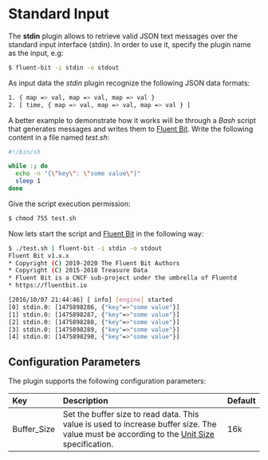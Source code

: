 # Standard Input

The **stdin** plugin allows to retrieve valid JSON text messages over the standard input interface \(stdin\). In order to use it, specify the plugin name as the input, e.g:

```bash
$ fluent-bit -i stdin -o stdout
```

As input data the _stdin_ plugin recognize the following JSON data formats:

```bash
1. { map => val, map => val, map => val }
2. [ time, { map => val, map => val, map => val } ]
```

A better example to demonstrate how it works will be through a _Bash_ script that generates messages and writes them to [Fluent Bit](http://fluentbit.io). Write the following content in a file named _test.sh_:

```bash
#!/bin/sh

while :; do
  echo -n "{\"key\": \"some value\"}"
  sleep 1
done
```

Give the script execution permission:

```bash
$ chmod 755 test.sh
```

Now lets start the script and [Fluent Bit](http://fluentbit.io) in the following way:

```bash
$ ./test.sh | fluent-bit -i stdin -o stdout
Fluent Bit v1.x.x
* Copyright (C) 2019-2020 The Fluent Bit Authors
* Copyright (C) 2015-2018 Treasure Data
* Fluent Bit is a CNCF sub-project under the umbrella of Fluentd
* https://fluentbit.io

[2016/10/07 21:44:46] [ info] [engine] started
[0] stdin.0: [1475898286, {"key"=>"some value"}]
[1] stdin.0: [1475898287, {"key"=>"some value"}]
[2] stdin.0: [1475898288, {"key"=>"some value"}]
[3] stdin.0: [1475898289, {"key"=>"some value"}]
[4] stdin.0: [1475898290, {"key"=>"some value"}]
```

## Configuration Parameters <a id="config"></a>

The plugin supports the following configuration parameters:

| Key | Description | Default |
| :--- | :--- | :--- |
| Buffer\_Size | Set the buffer size to read data. This value is used to increase buffer size. The value must be according to the [Unit Size](../../administration/configuring-fluent-bit/unit-sizes.md) specification. | 16k |

